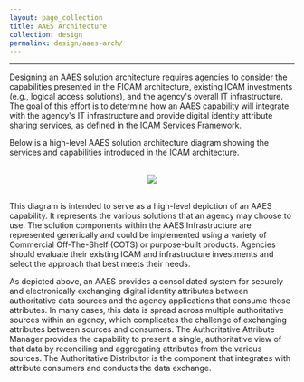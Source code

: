 ```yaml
---
layout: page_collection
title: AAES Architecture
collection: design
permalink: design/aaes-arch/
---
```

<script>
$(function() {
  $( "#accordion" ).accordion({
    heightStyle: "content",
    collapsible: "true",
    active: "false"
  });
});
</script>
--------------------------------------

Designing an AAES solution architecture requires agencies to consider the capabilities presented in the FICAM architecture, existing ICAM investments (e.g., logical access solutions), and the agency's overall IT infrastructure. The goal of this effort is to determine how an AAES capability will integrate with the agency's IT infrastructure and provide digital identity attribute sharing services, as defined in the ICAM Services Framework.

Below is a high-level AAES solution architecture diagram showing the services and capabilities introduced in the ICAM architecture.

<br>

<div style="text-align:center"><img src="{{site.baseurl}}/img/aaes.png"/></div>

<br>

This diagram is intended to serve as a high-level depiction of an AAES capability. It represents the various solutions that an agency may choose to use. The solution components within the AAES Infrastructure are represented generically and could be implemented using a variety of Commercial Off-The-Shelf (COTS) or purpose-built products. Agencies should evaluate their existing ICAM and infrastructure investments and select the approach that best meets their needs.

As depicted above, an AAES provides a consolidated system for securely and electronically exchanging digital identity attributes between authoritative data sources and the agency applications that consume those attributes. In many cases, this data is spread across multiple authoritative sources within an agency, which complicates the challenge of exchanging attributes between sources and consumers. The Authoritative Attribute Manager provides the capability to present a single, authoritative view of that data by reconciling and aggregating attributes from the various sources. The Authoritative Distributor is the component that integrates with attribute consumers and conducts the data exchange. 

















